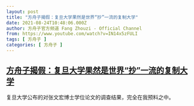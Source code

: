 ```yaml
---
layout: post
title: "方舟子揭假：复旦大学果然是世界“抄”一流的复制大学"
date: 2021-08-24T10:48:06.000Z
author: 方舟子官方频道 Fang Zhouzi - Official Channel
from: https://www.youtube.com/watch?v=IN14x5zFULI
tags: [ 方舟子 ]
categories: [ 方舟子 ]
---
```

<!--1629802086000-->
[方舟子揭假：复旦大学果然是世界“抄”一流的复制大学](https://www.youtube.com/watch?v=IN14x5zFULI)
------

<div>
复旦大学公布的对张文宏博士学位论文的调查结果，完全在我预料之中。
</div>
